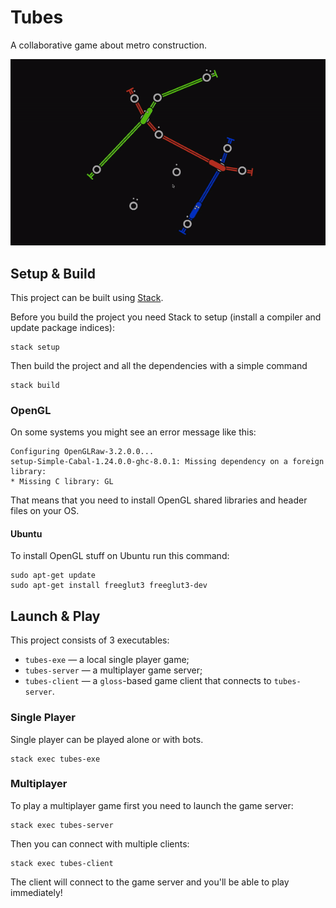# Tubes

A collaborative game about metro construction.

![Tubes demo.](images/tubes_short_demo.gif)

## Setup & Build

This project can be built using [Stack](https://docs.haskellstack.org).

Before you build the project you need Stack to setup (install a compiler and update package indices):

```
stack setup
```

Then build the project and all the dependencies with a simple command

```
stack build
```

### OpenGL

On some systems you might see an error message like this:

```
Configuring OpenGLRaw-3.2.0.0...
setup-Simple-Cabal-1.24.0.0-ghc-8.0.1: Missing dependency on a foreign
library:
* Missing C library: GL
```

That means that you need to install OpenGL shared libraries and header files on your OS.

#### Ubuntu

To install OpenGL stuff on Ubuntu run this command:

```
sudo apt-get update
sudo apt-get install freeglut3 freeglut3-dev
```

## Launch & Play

This project consists of 3 executables:
- `tubes-exe` — a local single player game;
- `tubes-server` — a multiplayer game server;
- `tubes-client` — a `gloss`-based game client that connects to `tubes-server`.

### Single Player

Single player can be played alone or with bots.

```
stack exec tubes-exe
```

### Multiplayer

To play a multiplayer game first you need to launch the game server:

```
stack exec tubes-server
```

Then you can connect with multiple clients:

```
stack exec tubes-client
```

The client will connect to the game server and you'll be able to play immediately!
